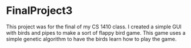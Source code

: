 # FinalProject3
This project was for the final of my CS 1410 class. I created a simple GUI with birds and pipes to make a sort of flappy bird game.
This game uses a simple genetic algorithm to have the birds learn how to play the game.
